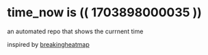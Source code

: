 # time_now is (( 1703898000035 ))

an automated repo that shows the currnent time

inspired by [breakingheatmap](https://github.com/breakingheatmap/breakingheatmap)
